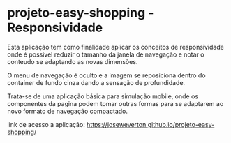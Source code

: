 # projeto-easy-shopping - Responsividade

Esta aplicação tem como finalidade aplicar os conceitos de responsividade onde é possivel reduzir o tamanho da janela de navegação e notar o conteudo se adaptando as novas dimensões.

O menu de navegação é oculto e a imagem se reposiciona dentro do container de fundo cinza dando a sensação de profundidade.

Trata-se de uma aplicação básica para simulação mobile, onde os componentes da pagina podem tomar outras formas para se adaptarem ao novo formato de navegação compactado.

link de acesso a aplicação: https://joseweverton.github.io/projeto-easy-shopping/
